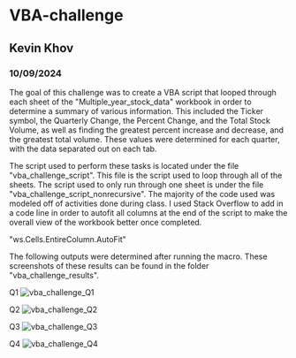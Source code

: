 # VBA-challenge
## Kevin Khov

### 10/09/2024

The goal of this challenge was to create a VBA script that looped through each sheet of the "Multiple_year_stock_data" workbook in order to determine a summary of various information. This included the Ticker symbol, the Quarterly Change, the Percent Change, and the Total Stock Volume, as well as finding the greatest percent increase and decrease, and the greatest total volume. These values were determined for each quarter, with the data separated out on each tab.

The script used to perform these tasks is located under the file "vba_challenge_script". This file is the script used to loop through all of the sheets. The script used to only run through one sheet is under the file "vba_challenge_script_nonrecursive". The majority of the code used was modeled off of activities done during class. I used Stack Overflow to add in a code line in order to autofit all columns at the end of the script to make the overall view of the workbook better once completed.

"ws.Cells.EntireColumn.AutoFit"

The following outputs were determined after running the macro. These screenshots of these results can be found in the folder "vba_challenge_results".

Q1
![vba_challenge_Q1](https://github.com/user-attachments/assets/10f18cfb-3ff6-4d01-972c-0917b8fd2289)

Q2
![vba_challenge_Q2](https://github.com/user-attachments/assets/2d4e4607-50fd-4006-a6dd-3b0d9c450e0a)

Q3
![vba_challenge_Q3](https://github.com/user-attachments/assets/1dc645b4-6dd2-4bc3-b5d4-574ffe6cb5eb)

Q4
![vba_challenge_Q4](https://github.com/user-attachments/assets/2e8ded97-f922-4d01-871f-0d1a87a8aed9)

# 
